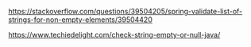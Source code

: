https://stackoverflow.com/questions/39504205/spring-validate-list-of-strings-for-non-empty-elements/39504420

https://www.techiedelight.com/check-string-empty-or-null-java/